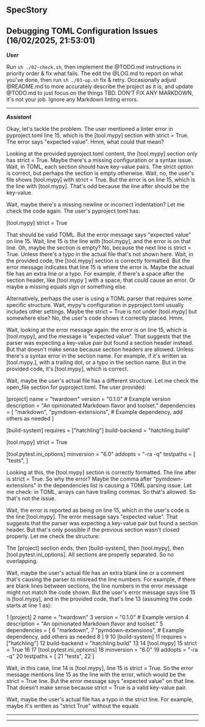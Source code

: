 ## SpecStory

## Debugging TOML Configuration Issues (16/02/2025, 21:53:01)

_**User**_

Run `sh ./02-check.sh`, then implement the @TODO.md instructions in priority order & fix what fails. The edit the @LOG.md to report on what you've done, then run `sh ./03-up.sh` fix & retry. Occasionally adjust @README.md to more accurately describe the project as it is, and update @TODO.md to just focus on the things TBD. DON’T FIX ANY MARKDOWN, it's not your job. Ignore any Markdown linting errors. 

---

_**Assistant**_

<think>
Okay, let's tackle the problem. The user mentioned a linter error in pyproject.toml line 15, which is the [tool.mypy] section with strict = True. The error says "expected value". Hmm, what could that mean?

Looking at the provided pyproject.toml content, the [tool.mypy] section only has strict = True. Maybe there's a missing configuration or a syntax issue. Wait, in TOML, each section should have key-value pairs. The strict option is correct, but perhaps the section is empty otherwise. Wait, no, the user's file shows [tool.mypy] with strict = True. But the error is on line 15, which is the line with [tool.mypy]. That's odd because the line after should be the key-value.

Wait, maybe there's a missing newline or incorrect indentation? Let me check the code again. The user's pyproject.toml has:

[tool.mypy]
strict = True

That should be valid TOML. But the error message says "expected value" on line 15. Wait, line 15 is the line with [tool.mypy], and the error is on that line. Oh, maybe the section is empty? No, because the next line is strict = True. Unless there's a typo in the actual file that's not shown here. Wait, in the provided code, the [tool.mypy] section is correctly formatted. But the error message indicates that line 15 is where the error is. Maybe the actual file has an extra line or a typo. For example, if there's a space after the section header, like [tool.mypy ] with a space, that could cause an error. Or maybe a missing equals sign or something else.

Alternatively, perhaps the user is using a TOML parser that requires some specific structure. Wait, mypy's configuration in pyproject.toml usually includes other settings. Maybe the strict = True is not under [tool.mypy] but somewhere else? No, the user's code shows it correctly placed. Hmm.

Wait, looking at the error message again: the error is on line 15, which is [tool.mypy], and the message is "expected value". That suggests that the parser was expecting a key-value pair but found a section header instead. But that doesn't make sense because section headers are allowed. Unless there's a syntax error in the section name. For example, if it's written as [tool.mypy.], with a trailing dot, or a typo in the section name. But in the provided code, it's [tool.mypy], which is correct.

Wait, maybe the user's actual file has a different structure. Let me check the open_file section for pyproject.toml. The user provided:

[project]
name = "twardown"
version = "0.1.0"  # Example version
description = "An opinionated Markdown flavor and toolset."
dependencies = [
    "markdown",
    "pymdown-extensions", # Example dependency, add others as needed
]

[build-system]
requires = ["hatchling"]
build-backend = "hatchling.build"

[tool.mypy]
strict = True

[tool.pytest.ini_options]
minversion = "6.0"
addopts = "-ra -q"
testpaths = [
    "tests",
] 

Looking at this, the [tool.mypy] section is correctly formatted. The line after is strict = True. So why the error? Maybe the comma after "pymdown-extensions" in the dependencies list is causing a TOML parsing issue. Let me check: in TOML, arrays can have trailing commas. So that's allowed. So that's not the issue.

Wait, the error is reported as being on line 15, which in the user's code is the line [tool.mypy]. The error message says "expected value". That suggests that the parser was expecting a key-value pair but found a section header. But that's only possible if the previous section wasn't closed properly. Let me check the structure:

The [project] section ends, then [build-system], then [tool.mypy], then [tool.pytest.ini_options]. All sections are properly separated. So no overlapping.

Wait, maybe the user's actual file has an extra blank line or a comment that's causing the parser to misread the line numbers. For example, if there are blank lines between sections, the line numbers in the error message might not match the code shown. But the user's error message says line 15 is [tool.mypy], and in the provided code, that's line 13 (assuming the code starts at line 1 as):

1 [project]
2 name = "twardown"
3 version = "0.1.0"  # Example version
4 description = "An opinionated Markdown flavor and toolset."
5 dependencies = [
6     "markdown",
7     "pymdown-extensions", # Example dependency, add others as needed
8 ]
9 
10 [build-system]
11 requires = ["hatchling"]
12 build-backend = "hatchling.build"
13 
14 [tool.mypy]
15 strict = True
16 
17 [tool.pytest.ini_options]
18 minversion = "6.0"
19 addopts = "-ra -q"
20 testpaths = [
21     "tests",
22 ] 

Wait, in this case, line 14 is [tool.mypy], line 15 is strict = True. So the error message mentions line 15 as the line with the error, which would be the strict = True line. But the error message says "expected value" on that line. That doesn't make sense because strict = True is a valid key-value pair.

Wait, maybe the user's actual file has a typo in the strict line. For example, maybe it's written as "strict True" without the equals

---



---

